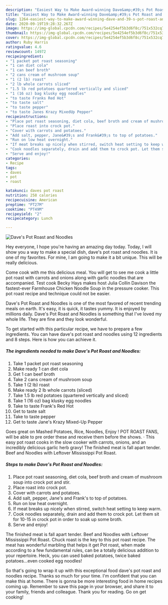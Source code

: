 ```yaml
---
description: "Easiest Way to Make Award-winning Dave&amp;#39;s Pot Roast and Noodles"
title: "Easiest Way to Make Award-winning Dave&amp;#39;s Pot Roast and Noodles"
slug: 1264-easiest-way-to-make-award-winning-dave-and-39-s-pot-roast-and-noodles
date: 2020-09-19T19:28:32.267Z
image: https://img-global.cpcdn.com/recipes/5e4254ef5b3d6f8c/751x532cq70/daves-pot-roast-and-noodles-recipe-main-photo.jpg
thumbnail: https://img-global.cpcdn.com/recipes/5e4254ef5b3d6f8c/751x532cq70/daves-pot-roast-and-noodles-recipe-main-photo.jpg
cover: https://img-global.cpcdn.com/recipes/5e4254ef5b3d6f8c/751x532cq70/daves-pot-roast-and-noodles-recipe-main-photo.jpg
author: Ruby Harris
ratingvalue: 4.6
reviewcount: 14972
recipeingredient:
- "1 packet pot roast seasoning"
- "1 can diet cola"
- "1 can beef broth"
- "2 cans cream of mushroom soup"
- "1 (2 lb) roast"
- "2 lb whole carrots sliced"
- "1.5 lb red potatoes quartered vertically and sliced"
- "1 (16 oz) bag klusky egg noodles"
- "to taste Franks Red Hot"
- "to taste salt"
- "to taste pepper"
- "to taste Janes Krazy MixedUp Pepper"
recipeinstructions:
- "Place pot roast seasoning, diet cola, beef broth and cream of mushroom soup into crock pot and stir."
- "Place roast into crock pot."
- "Cover with carrots and potatoes."
- "Add salt, pepper, Jane&#39;s and Frank&#39;s to top of potatoes."
- "Run on low heat overnight."
- "If meat breaks up nicely when stirred, switch heat setting to keep warm."
- "Cook noodles separately, drain and add them to crock pot. Let them sit for 10-15 in crock pot in order to soak up some broth."
- "Serve and enjoy!"
categories:
- Recipe
tags:
- daves
- pot
- roast

katakunci: daves pot roast 
nutrition: 258 calories
recipecuisine: American
preptime: "PT27M"
cooktime: "PT49M"
recipeyield: "2"
recipecategory: Lunch

---
```



![Dave&#39;s Pot Roast and Noodles](https://img-global.cpcdn.com/recipes/5e4254ef5b3d6f8c/751x532cq70/daves-pot-roast-and-noodles-recipe-main-photo.jpg)

Hey everyone, I hope you're having an amazing day today. Today, I will show you a way to make a special dish, dave&#39;s pot roast and noodles. It is one of my favorites. For mine, I am going to make it a bit unique. This will be really delicious.

Come cook with me this delicious meal. You will get to see me cook a little pot roast with carrots and onions along with garlic noodles that are accompanied. Test cook Becky Hays makes host Julia Collin Davison the fastest-ever Farmhouse Chicken Noodle Soup in the pressure cooker. This pot roast recipe and technique could not be easier.

Dave&#39;s Pot Roast and Noodles is one of the most favored of recent trending meals on earth. It's easy, it is quick, it tastes yummy. It is enjoyed by millions daily. Dave&#39;s Pot Roast and Noodles is something that I've loved my whole life. They are fine and they look wonderful.


To get started with this particular recipe, we have to prepare a few ingredients. You can have dave&#39;s pot roast and noodles using 12 ingredients and 8 steps. Here is how you can achieve it.

<!--inarticleads1-->

##### The ingredients needed to make Dave&#39;s Pot Roast and Noodles:

1. Take 1 packet pot roast seasoning
1. Make ready 1 can diet cola
1. Get 1 can beef broth
1. Take 2 cans cream of mushroom soup
1. Take 1 (2 lb) roast
1. Make ready 2 lb whole carrots (sliced)
1. Take 1.5 lb red potatoes (quartered vertically and sliced)
1. Take 1 (16 oz) bag klusky egg noodles
1. Take to taste Frank&#39;s Red Hot
1. Get to taste salt
1. Take to taste pepper
1. Get to taste Jane&#39;s Krazy Mixed-Up Pepper


Goes great on Mashed Potatoes, Rice, Noodles, Enjoy ! POT ROAST FANS, will be able to pre order these and receive them before the shows. · This easy pot roast cooks in the slow cooker with carrots, onions, and an incredibly delicious garlic herb gravy! The finished meat is fall apart tender. Beef and Noodles with Leftover Mississippi Pot Roast. 

<!--inarticleads2-->

##### Steps to make Dave&#39;s Pot Roast and Noodles:

1. Place pot roast seasoning, diet cola, beef broth and cream of mushroom soup into crock pot and stir.
1. Place roast into crock pot.
1. Cover with carrots and potatoes.
1. Add salt, pepper, Jane&#39;s and Frank&#39;s to top of potatoes.
1. Run on low heat overnight.
1. If meat breaks up nicely when stirred, switch heat setting to keep warm.
1. Cook noodles separately, drain and add them to crock pot. Let them sit for 10-15 in crock pot in order to soak up some broth.
1. Serve and enjoy!


The finished meat is fall apart tender. Beef and Noodles with Leftover Mississippi Pot Roast. Chuck roast is the key to this pot roast recipe. The meat has wonderful marbling that helps it get Pot roast, when made according to a few fundamental rules, can be a totally delicious addition to your repertoire. Heck, you can used baked potatoes, twice baked potatoes…even cooked egg noodles! 

So that's going to wrap it up with this exceptional food dave&#39;s pot roast and noodles recipe. Thanks so much for your time. I'm confident that you can make this at home. There is gonna be more interesting food in home recipes coming up. Remember to save this page in your browser, and share it to your family, friends and colleague. Thank you for reading. Go on get cooking!
